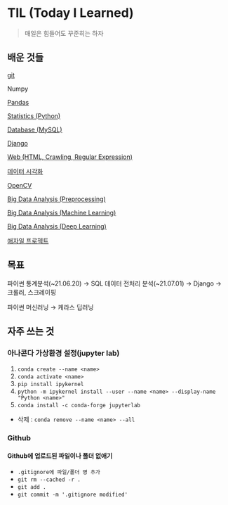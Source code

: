 # TIL (Today I Learned)
>매일은 힘들어도 꾸준히는 하자

## 배운 것들
[git](./git)

Numpy

[Pandas](./Pandas)

[Statistics (Python)](Python%20Statistics)

[Database (MySQL)](SQL)

[Django](Django)

[Web (HTML, Crawling, Regular Expression)](Web)

[데이터 시각화](Visualization)

[OpenCV](OpenCV)

[Big Data Analysis (Preprocessing)](Big%20Data%20Analysis)

[Big Data Analysis (Machine Learning)](Big%20Data%20Analysis/Machine%20Learning)

[Big Data Analysis (Deep Learning)](Big%20Data%20Analysis/Deep%20Learning)

[애자일 프로젝트](Agile%20Project)





## 목표

파이썬 통계분석(~21.06.20) → SQL 데이터 전처리 분석(~21.07.01) → Django → 크롤러, 스크레이핑

파이썬 머신러닝 → 케라스 딥러닝



## 자주 쓰는 것

### 아나콘다 가상환경 설정(jupyter lab)

1. `conda create --name <name>`
2. `conda activate <name>`
3. `pip install ipykernel`
4. `python -m ipykernel install --user --name <name> --display-name "Python <name>"`
5. `conda install -c conda-forge jupyterlab`

- 삭제 : `conda remove --name <name> --all`

### Github

#### Github에 업로드된 파일이나 폴더 없애기

- `.gitignore에 파일/폴더 명 추가`
-  `git rm --cached -r .`
- `git add .`
- `git commit -m '.gitignore modified'`

